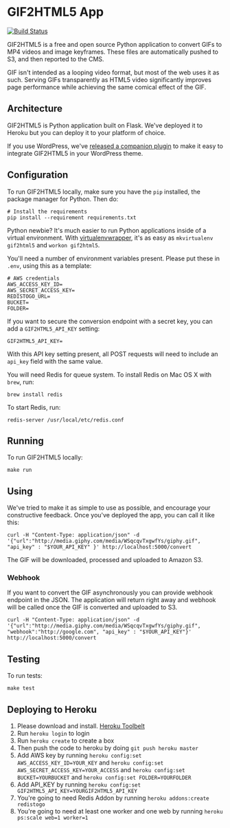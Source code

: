 GIF2HTML5 App
=============

[![Build Status](https://travis-ci.org/fusioneng/gif2html5-app.svg?branch=master)](https://travis-ci.org/fusioneng/gif2html5-app)

GIF2HTML5 is a free and open source Python application to convert GIFs to MP4 videos and image keyframes. These files are automatically pushed to S3, and then reported to the CMS.

GIF isn't intended as a looping video format, but most of the web uses it as such. Serving GIFs transparently as HTML5 video significantly improves page performance while achieving the same comical effect of the GIF.

## Architecture

GIF2HTML5 is Python application built on Flask. We've deployed it to Heroku but you can deploy it to your platform of choice.

If you use WordPress, we've [released a companion plugin](https://github.com/fusioneng/gif2html5-plugin/issues) to make it easy to integrate GIF2HTML5 in your WordPress theme.

## Configuration

To run GIF2HTML5 locally, make sure you have the `pip` installed, the package manager for Python. Then do:

```shell
# Install the requirements
pip install --requirement requirements.txt
```

Python newbie? It's much easier to run Python applications inside of a virtual environment. With [virtualenvwrapper](https://virtualenvwrapper.readthedocs.org/en/latest/#introduction), it's as easy as `mkvirtualenv gif2html5` and `workon gif2html5`.

You'll need a number of environment variables present. Please put these in `.env`, using this as a template:

```
# AWS credentials
AWS_ACCESS_KEY_ID=
AWS_SECRET_ACCESS_KEY=
REDISTOGO_URL=
BUCKET=
FOLDER=
```

If you want to secure the conversion endpoint with a secret key, you can add a `GIF2HTML5_API_KEY` setting:

```
GIF2HTML5_API_KEY=
```

With this API key setting present, all POST requests will need to include an `api_key` field with the same value.

You will need Redis for queue system. To install Redis on Mac OS X with `brew`, run:

```
brew install redis
```

To start Redis, run:

```
redis-server /usr/local/etc/redis.conf
```

## Running

To run GIF2HTML5 locally:

```shell
make run
```

## Using

We've tried to make it as simple to use as possible, and encourage your constructive feedback. Once you've deployed the app, you can call it like this:

```shell
curl -H "Content-Type: application/json" -d '{"url":"http://media.giphy.com/media/WSqcqvTxgwfYs/giphy.gif", "api_key" : "$YOUR_API_KEY" }' http://localhost:5000/convert
```

The GIF will be downloaded, processed and uploaded to Amazon S3.

### Webhook

If you want to convert the GIF asynchronously you can provide webhook endpoint in the JSON. The application will return right away and webhook will be called once the GIF is converted and uploaded to S3.

```shell
curl -H "Content-Type: application/json" -d '{"url":"http://media.giphy.com/media/WSqcqvTxgwfYs/giphy.gif", "webhook":"http://google.com", "api_key" : "$YOUR_API_KEY"}' http://localhost:5000/convert

```

## Testing

To run tests:

```shell
make test
```

## Deploying to Heroku

1. Please download and install. [Heroku Toolbelt](https://devcenter.heroku.com/articles/getting-started-with-python#set-up)
2. Run `heroku login` to login
3. Run `heroku create` to create a box
4. Then push the code to heroku by doing `git push heroku master`
5. Add AWS key by running `heroku config:set AWS_ACCESS_KEY_ID=YOUR_KEY` and `heroku config:set AWS_SECRET_ACCESS_KEY=YOUR_ACCESS` and `heroku config:set BUCKET=YOURBUCKET` and `heroku config:set FOLDER=YOURFOLDER`
6. Add API_KEY by running `heroku config:set GIF2HTML5_API_KEY=YOURGIF2HTML5_API_KEY`
7. You're going to need Redis Addon by running `heroku addons:create redistogo`
8. You're going to need at least one worker and one web by running `heroku ps:scale web=1 worker=1`
